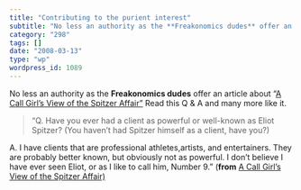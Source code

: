 ```yaml
---
title: "Contributing to the purient interest"
subtitle: "No less an authority as the **Freakonomics dudes** offer an article about “[A Call Girl’s View of th..."
category: "298"
tags: []
date: "2008-03-13"
type: "wp"
wordpress_id: 1089
---
```

No less an authority as the **Freakonomics dudes** offer an article about “[A Call Girl’s View of the Spitzer Affair”](http://freakonomics.blogs.nytimes.com/2008/03/12/a-call-girls-view-of-the-spitzer-affair/) Read this Q & A and many more like it.
> “Q. Have you ever had a client as powerful or well-known as Eliot Spitzer? (You haven’t had Spitzer himself as a client, have you?)

A. I have clients that are professional athletes,artists, and entertainers. They are probably better known, but obviously not as powerful. I don’t believe I have ever seen Eliot, or as I like to call him, Number 9.” (**from** [A Call Girl’s View of the Spitzer Affair)](http://freakonomics.blogs.nytimes.com/2008/03/12/a-call-girls-view-of-the-spitzer-affair/)